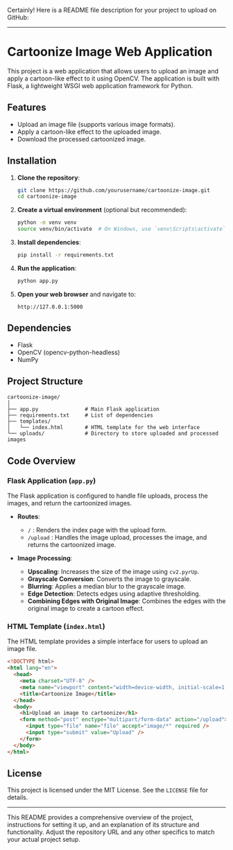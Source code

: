 Certainly! Here is a README file description for your project to upload on GitHub:

---

# Cartoonize Image Web Application

This project is a web application that allows users to upload an image and apply a cartoon-like effect to it using OpenCV. The application is built with Flask, a lightweight WSGI web application framework for Python.

## Features

- Upload an image file (supports various image formats).
- Apply a cartoon-like effect to the uploaded image.
- Download the processed cartoonized image.

## Installation

1. **Clone the repository**:
   ```bash
   git clone https://github.com/yourusername/cartoonize-image.git
   cd cartoonize-image
   ```

2. **Create a virtual environment** (optional but recommended):
   ```bash
   python -m venv venv
   source venv/bin/activate  # On Windows, use `venv\Scripts\activate`
   ```

3. **Install dependencies**:
   ```bash
   pip install -r requirements.txt
   ```

4. **Run the application**:
   ```bash
   python app.py
   ```

5. **Open your web browser** and navigate to:
   ```
   http://127.0.0.1:5000
   ```

## Dependencies

- Flask
- OpenCV (opencv-python-headless)
- NumPy

## Project Structure

```
cartoonize-image/
│
├── app.py               # Main Flask application
├── requirements.txt     # List of dependencies
├── templates/
│   └── index.html       # HTML template for the web interface
└── uploads/             # Directory to store uploaded and processed images
```

## Code Overview

### Flask Application (`app.py`)

The Flask application is configured to handle file uploads, process the images, and return the cartoonized images.

- **Routes**:
  - `/` : Renders the index page with the upload form.
  - `/upload` : Handles the image upload, processes the image, and returns the cartoonized image.

- **Image Processing**:
  - **Upscaling**: Increases the size of the image using `cv2.pyrUp`.
  - **Grayscale Conversion**: Converts the image to grayscale.
  - **Blurring**: Applies a median blur to the grayscale image.
  - **Edge Detection**: Detects edges using adaptive thresholding.
  - **Combining Edges with Original Image**: Combines the edges with the original image to create a cartoon effect.

### HTML Template (`index.html`)

The HTML template provides a simple interface for users to upload an image file.

```html
<!DOCTYPE html>
<html lang="en">
  <head>
    <meta charset="UTF-8" />
    <meta name="viewport" content="width=device-width, initial-scale=1.0" />
    <title>Cartoonize Image</title>
  </head>
  <body>
    <h1>Upload an image to cartoonize</h1>
    <form method="post" enctype="multipart/form-data" action="/upload">
      <input type="file" name="file" accept="image/*" required />
      <input type="submit" value="Upload" />
    </form>
  </body>
</html>
```

## License

This project is licensed under the MIT License. See the `LICENSE` file for details.

---

This README provides a comprehensive overview of the project, instructions for setting it up, and an explanation of its structure and functionality. Adjust the repository URL and any other specifics to match your actual project setup.
